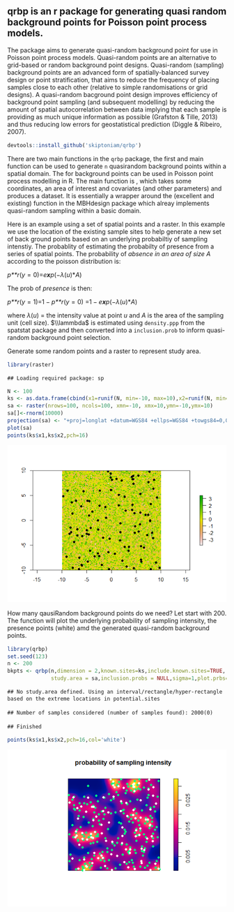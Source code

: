 qrbp is an r package for generating quasi random background points for Poisson point process models.
----------------------------------------------------------------------------------------------------

The package aims to generate quasi-random background point for use in Poisson point process models. Quasi-random points are an alternative to grid-based or random background point designs. Quasi-random (sampling) background points are an advanced form of spatially-balanced survey design or point stratification, that aims to reduce the frequency of placing samples close to each other (relative to simple randomisations or grid designs). A quasi-random bacground point design improves efficiency of background point sampling (and subsequent modelling) by reducing the amount of spatial autocorrelation between data implying that each sample is providing as much unique information as possible (Grafston & Tille, 2013) and thus reducing low errors for geostatistical prediction (Diggle & Ribeiro, 2007).

``` r
devtools::install_github('skiptoniam/qrbp')
```

There are two main functions in the `qrbp` package, the first and main function can be used to generate `n` quasirandom background points within a spatial domain. The for background points can be used in Poisson point process modelling in R. The main function is , which takes some coordinates, an area of interest and covariates (and other parameters) and produces a dataset. It is essentially a wrapper around the (excellent and existing) function in the MBHdesign package which alreay implements quasi-random sampling within a basic domain.

Here is an example using a set of spatial points and a raster. In this example we use the location of the existing sample sites to help generate a new set of back ground points based on an underlying probabiltiy of sampling intenstiy. The probablity of estimating the probabilty of presence from a series of spatial points. The probability of *absence in an area of size A* according to the poisson distribution is:

*p**r*(*y* = 0)=*e**x**p*(−*λ*(*u*)\**A*)

The prob of *presence* is then:

*p**r*(*y* = 1)=1 − *p**r*(*y* = 0) =1 − *e**x**p*(−*λ*(*u*)\**A*)

where *λ*(*u*) = the intensity value at point *u* and *A* is the area of the sampling unit (cell size). $\\lammbda$ is estimated using `density.ppp` from the spatstat package and then converted into a `inclusion.prob` to inform quasi-random background point selection.

Generate some random points and a raster to represent study area.

``` r
library(raster)
```

    ## Loading required package: sp

``` r
N <- 100
ks <- as.data.frame(cbind(x1=runif(N, min=-10, max=10),x2=runif(N, min=-10, max=10)))
sa <- raster(nrows=100, ncols=100, xmn=-10, xmx=10,ymn=-10,ymx=10)
sa[]<-rnorm(10000)
projection(sa) <- "+proj=longlat +datum=WGS84 +ellps=WGS84 +towgs84=0,0,0"
plot(sa)
points(ks$x1,ks$x2,pch=16)
```

![](readme_files/figure-markdown_github/unnamed-chunk-1-1.png)

How many qausiRandom background points do we need? Let start with 200. The function will plot the underlying probability of sampling intensity, the presence points (white) amd the generated quasi-random background points.

``` r
library(qrbp)
set.seed(123)
n <- 200
bkpts <- qrbp(n,dimension = 2,known.sites=ks,include.known.sites=TRUE,
              study.area = sa,inclusion.probs = NULL,sigma=1,plot.prbs=TRUE)
```

    ## No study.area defined. Using an interval/rectangle/hyper-rectangle based on the extreme locations in potential.sites

    ## Number of samples considered (number of samples found): 2000(0)

    ## Finished

``` r
points(ks$x1,ks$x2,pch=16,col='white')
```

![](readme_files/figure-markdown_github/unnamed-chunk-2-1.png)
